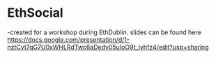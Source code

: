 # EthSocial
-created for a workshop during EthDublin. slides can be found here https://docs.google.com/presentation/d/1-nztCvt7qG7U0xWHLRdTwc6aDedy05uIoO9t_iyhfz4/edit?usp=sharing
